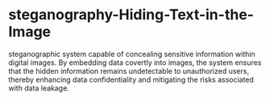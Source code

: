 # steganography-Hiding-Text-in-the-Image
steganographic system capable of concealing sensitive information within digital images. By embedding data covertly into images, the system ensures that the hidden information remains undetectable to unauthorized users, thereby enhancing data confidentiality and mitigating the risks associated with data leakage.
